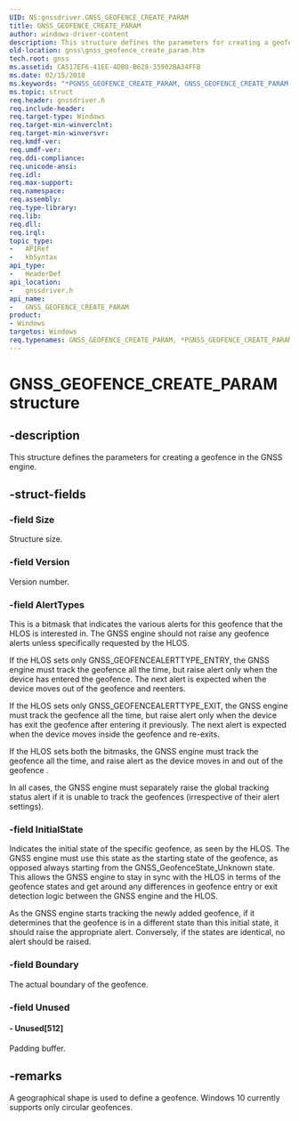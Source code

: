 ```yaml
---
UID: NS:gnssdriver.GNSS_GEOFENCE_CREATE_PARAM
title: GNSS_GEOFENCE_CREATE_PARAM
author: windows-driver-content
description: This structure defines the parameters for creating a geofence in the GNSS engine.
old-location: gnss\gnss_geofence_create_param.htm
tech.root: gnss
ms.assetid: CA517EF6-41EE-4DB0-B628-35902BA34FFB
ms.date: 02/15/2018
ms.keywords: "*PGNSS_GEOFENCE_CREATE_PARAM, GNSS_GEOFENCE_CREATE_PARAM, GNSS_GEOFENCE_CREATE_PARAM structure [Sensor Devices], PGNSS_GEOFENCE_CREATE_PARAM, PGNSS_GEOFENCE_CREATE_PARAM structure pointer [Sensor Devices], gnss.gnss_geofence_create_param, gnssdriver/GNSS_GEOFENCE_CREATE_PARAM, gnssdriver/PGNSS_GEOFENCE_CREATE_PARAM"
ms.topic: struct
req.header: gnssdriver.h
req.include-header: 
req.target-type: Windows
req.target-min-winverclnt: 
req.target-min-winversvr: 
req.kmdf-ver: 
req.umdf-ver: 
req.ddi-compliance: 
req.unicode-ansi: 
req.idl: 
req.max-support: 
req.namespace: 
req.assembly: 
req.type-library: 
req.lib: 
req.dll: 
req.irql: 
topic_type:
-	APIRef
-	kbSyntax
api_type:
-	HeaderDef
api_location:
-	gnssdriver.h
api_name:
-	GNSS_GEOFENCE_CREATE_PARAM
product:
- Windows
targetos: Windows
req.typenames: GNSS_GEOFENCE_CREATE_PARAM, *PGNSS_GEOFENCE_CREATE_PARAM
---
```


# GNSS_GEOFENCE_CREATE_PARAM structure


## -description


This structure defines the parameters for creating a geofence in the GNSS engine.


## -struct-fields




### -field Size

Structure size.


### -field Version

Version number.


### -field AlertTypes

This is a bitmask that indicates the various alerts for this geofence that the HLOS is interested in. The GNSS engine should not raise any geofence alerts unless specifically requested by the HLOS.

If the HLOS sets only GNSS_GEOFENCEALERTTYPE_ENTRY, the GNSS engine must track the geofence all the time, but raise alert only when the device has entered the geofence. The next alert is expected when the device moves out of the geofence and reenters.

If the HLOS sets only GNSS_GEOFENCEALERTTYPE_EXIT, the GNSS engine must track the geofence all the time, but raise alert only when the device has exit the geofence after entering it previously. The next alert is expected when the device moves inside the geofence and re-exits.

If the HLOS sets both the bitmasks, the GNSS engine must track the geofence all the time, and raise alert as the device moves in and out of the geofence .

In all cases, the GNSS engine must separately raise the global tracking status alert if it is unable to track the geofences (irrespective of their alert settings).


### -field InitialState

Indicates the initial state of the specific geofence, as seen by the HLOS.  The GNSS engine must use this state as the starting state of the geofence, as opposed always starting from the GNSS_GeofenceState_Unknown state. This allows the GNSS engine to stay in sync with the HLOS in terms of the geofence states and get around any differences in geofence entry or  exit detection logic between the GNSS engine and the HLOS.

As the GNSS engine starts tracking the newly added geofence, if it determines that the geofence is in a different state than this initial state, it should raise the appropriate alert. Conversely, if the states are identical, no alert should be raised.


### -field Boundary

The actual boundary of the geofence.


### -field Unused

 




#### - Unused[512]

Padding buffer.


## -remarks



A geographical shape is used to define a geofence.  Windows 10 currently supports only circular geofences.



